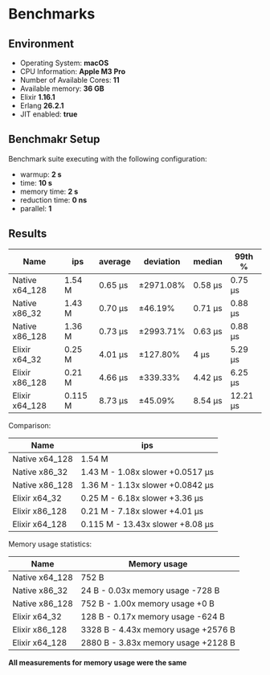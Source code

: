 # Benchmarks

## Environment

- Operating System: **macOS**
- CPU Information: **Apple M3 Pro**
- Number of Available Cores: **11**
- Available memory: **36 GB**
- Elixir **1.16.1**
- Erlang **26.2.1**
- JIT enabled: **true**

## Benchmakr Setup

Benchmark suite executing with the following configuration:

- warmup: **2 s**
- time: **10 s**
- memory time: **2 s**
- reduction time: **0 ns**
- parallel: **1**

## Results

| Name            |         ips  |      average | deviation    |     median    |     99th % |
|-----------------|--------------|--------------|--------------|---------------|------------|
| Native x64_128  |      1.54 M  |      0.65 μs | ±2971.08%    |    0.58 μs    |    0.75 μs |
| Native x86_32   |      1.43 M  |      0.70 μs |   ±46.19%    |    0.71 μs    |    0.88 μs |
| Native x86_128  |      1.36 M  |      0.73 μs | ±2993.71%    |    0.63 μs    |    0.88 μs |
| Elixir x64_32   |      0.25 M  |      4.01 μs |  ±127.80%    |       4 μs    |    5.29 μs |
| Elixir x86_128  |      0.21 M  |      4.66 μs |  ±339.33%    |    4.42 μs    |    6.25 μs |
| Elixir x64_128  |     0.115 M  |      8.73 μs |   ±45.09%    |    8.54 μs    |   12.21 μs |

Comparison:

| Name             |          ips                        |
|------------------|-------------------------------------|
| Native x64_128   | 1.54 M                              |
| Native x86_32    | 1.43 M - 1.08x slower +0.0517 μs    |
| Native x86_128   | 1.36 M - 1.13x slower +0.0842 μs    |
| Elixir x64_32    | 0.25 M - 6.18x slower +3.36 μs      |
| Elixir x86_128   | 0.21 M - 7.18x slower +4.01 μs      |
| Elixir x64_128   | 0.115 M - 13.43x slower +8.08 μs    |

Memory usage statistics:

| Name             | Memory usage                        |
|------------------|-------------------------------------|
| Native x64_128   |  752 B                              |
| Native x86_32    |   24 B - 0.03x memory usage -728 B  |
| Native x86_128   |  752 B - 1.00x memory usage +0 B    |
| Elixir x64_32    |  128 B - 0.17x memory usage -624 B  |
| Elixir x86_128   | 3328 B - 4.43x memory usage +2576 B |
| Elixir x64_128   | 2880 B - 3.83x memory usage +2128 B |

**All measurements for memory usage were the same**

